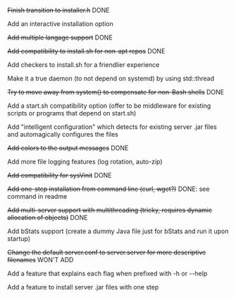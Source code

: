 ~~Finish transition to installer.h~~ DONE

Add an interactive installation option

~~Add multiple langage support~~ DONE

~~Add compatibility to install.sh for non-apt repos~~ DONE

Add checkers to install.sh for a friendlier experience

Make it a true daemon (to not depend on systemd) by using std::thread

~~Try to move away from system() to compensate for non-Bash shells~~ DONE

Add a start.sh compatibility option (offer to be middleware for existing scripts or programs that depend on start.sh)

Add "intelligent configuration" which detects for existing server .jar files and automagically configures the files

~~Add colors to the output messages~~ DONE

Add more file logging features (log rotation, auto-zip)

~~Add compatibility for sysVinit~~ DONE

~~Add one-step installation from command line (curl, wget?)~~ DONE: see command in readme

~~Add multi-server support with multithreading (tricky, requires dynamic allocation of objects)~~ DONE

Add bStats support (create a dummy Java file just for bStats and run it upon startup)

~~Change the default server.conf to server.server for more descriptive filenames~~ WON'T ADD

Add a feature that explains each flag when prefixed with -h or --help

Add a feature to install server .jar files with one step
